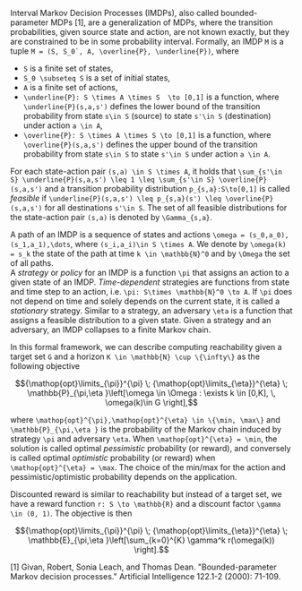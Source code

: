 Interval Markov Decision Processes (IMDPs), also called bounded-parameter MDPs [1], are a generalization of MDPs, where the transition probabilities, given source state and action, are not known exactly, but they are constrained to be in some probability interval. 
Formally, an IMDP ``M`` is a tuple ``M = (S, S_0`, A, \overline{P}, \underline{P})``, where

- ``S`` is a finite set of states,
- ``S_0 \subseteq S`` is a set of initial states,
- ``A`` is a finite set of actions,
- ``\underline{P}: S \times A \times S  \to [0,1]`` is a function, where ``\underline{P}(s,a,s')`` defines the lower bound of the transition probability from state ``s\in S`` (source) to state ``s'\in S`` (destination) under action ``a \in A``,
- ``\overline{P}: S \times A \times S \to [0,1]`` is a function, where ``\overline{P}(s,a,s')`` defines the upper bound of the transition probability from state ``s\in S`` to state ``s'\in S`` under action ``a \in A``.

For each state-action pair ``(s,a) \in S \times A``, it holds that ``\sum_{s'\in S} \underline{P}(s,a,s') \leq 1 \leq \sum_{s'\in S} \overline{P}(s,a,s')`` and a transition probability distribution ``p_{s,a}:S\to[0,1]`` is called _feasible_ if ``\underline{P}(s,a,s') \leq p_{s,a}(s') \leq \overline{P}(s,a,s')`` for all destinations ``s'\in S``. The set of all feasible distributions for the state-action pair ``(s,a)`` is denoted by ``\Gamma_{s,a}``.

A path of an IMDP is a sequence of states and actions ``\omega = (s_0,a_0),(s_1,a_1),\dots``, where ``(s_i,a_i)\in S \times A``. We denote by ``\omega(k) = s_k`` the state of the path at time ``k \in \mathbb{N}^0`` and by ``\Omega`` the set of all paths.  
A _strategy_ or _policy_ for an IMDP is a function ``\pi`` that assigns an action to a given state of an IMDP. _Time-dependent_ strategies are functions from state and time step to an action, i.e. ``\pi: S\times \mathbb{N}^0 \to A``. If ``\pi`` does not depend on time and solely depends on the current state, it is called a _stationary_ strategy. Similar to a strategy, an adversary ``\eta`` is a function that assigns a feasible distribution to a given state. Given a strategy and an adversary, an IMDP collapses to a finite Markov chain.

In this formal framework, we can describe computing reachability given a target set ``G`` and a horizon ``K \in \mathbb{N} \cup \{\infty\}`` as the following objective 

```math
{\mathop{opt}\limits_{\pi}}^{\pi} \; {\mathop{opt}\limits_{\eta}}^{\eta} \; \mathbb{P}_{\pi,\eta }\left[\omega \in \Omega : \exists k \in [0,K], \, \omega(k)\in G  \right],
```

where ``\mathop{opt}^{\pi},\mathop{opt}^{\eta} \in \{\min, \max\}`` and ``\mathbb{P}_{\pi,\eta }`` is the probability of the Markov chain induced by strategy ``\pi`` and adversary ``\eta``.
When ``\mathop{opt}^{\eta} = \min``, the solution is called optimal _pessimistic_ probability (or reward), and conversely is called optimal _optimistic_ probability (or reward) when ``\mathop{opt}^{\eta} = \max``.
The choice of the min/max for the action and pessimistic/optimistic probability depends on the application. 

Discounted reward is similar to reachability but instead of a target set, we have a reward function ``r: S \to \mathbb{R}`` and a discount factor ``\gamma \in (0, 1)``. The objective is then

```math
{\mathop{opt}\limits_{\pi}}^{\pi} \; {\mathop{opt}\limits_{\eta}}^{\eta} \; \mathbb{E}_{\pi,\eta }\left[\sum_{k=0}^{K} \gamma^k r(\omega(k)) \right].
```

[1] Givan, Robert, Sonia Leach, and Thomas Dean. "Bounded-parameter Markov decision processes." Artificial Intelligence 122.1-2 (2000): 71-109.